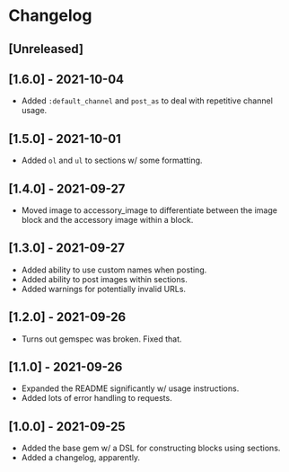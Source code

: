 # Changelog

## [Unreleased]

## [1.6.0] - 2021-10-04
- Added `:default_channel` and `post_as` to deal with repetitive channel usage.

## [1.5.0] - 2021-10-01
- Added `ol` and `ul` to sections w/ some formatting.

## [1.4.0] - 2021-09-27
- Moved image to accessory_image to differentiate between the image block
  and the accessory image within a block.

## [1.3.0] - 2021-09-27
- Added ability to use custom names when posting.
- Added ability to post images within sections.
- Added warnings for potentially invalid URLs.

## [1.2.0] - 2021-09-26
- Turns out gemspec was broken. Fixed that.

## [1.1.0] - 2021-09-26
- Expanded the README significantly w/ usage instructions.
- Added lots of error handling to requests.

## [1.0.0] - 2021-09-25

- Added the base gem w/ a DSL for constructing blocks using sections.
- Added a changelog, apparently.
